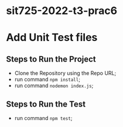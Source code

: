 # sit725-2022-t3-prac6

 Add Unit Test files
=============================

## Steps to Run the Project
 * Clone the Repository using the Repo URL;
 * run command `npm install`;
 *  run command `nodemon index.js`;

## Steps to Run the Test 
 * run command `npm test`;
 
